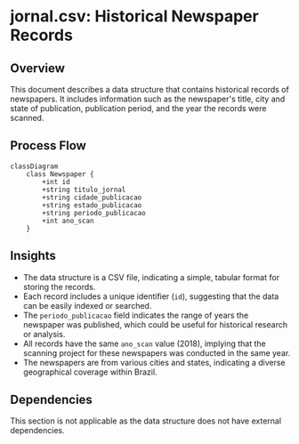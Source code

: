 # jornal.csv: Historical Newspaper Records

## Overview
This document describes a data structure that contains historical records of newspapers. It includes information such as the newspaper's title, city and state of publication, publication period, and the year the records were scanned.

## Process Flow
```mermaid
classDiagram
    class Newspaper {
        +int id
        +string titulo_jornal
        +string cidade_publicacao
        +string estado_publicacao
        +string periodo_publicacao
        +int ano_scan
    }
```

## Insights
- The data structure is a CSV file, indicating a simple, tabular format for storing the records.
- Each record includes a unique identifier (`id`), suggesting that the data can be easily indexed or searched.
- The `periodo_publicacao` field indicates the range of years the newspaper was published, which could be useful for historical research or analysis.
- All records have the same `ano_scan` value (2018), implying that the scanning project for these newspapers was conducted in the same year.
- The newspapers are from various cities and states, indicating a diverse geographical coverage within Brazil.

## Dependencies
This section is not applicable as the data structure does not have external dependencies.